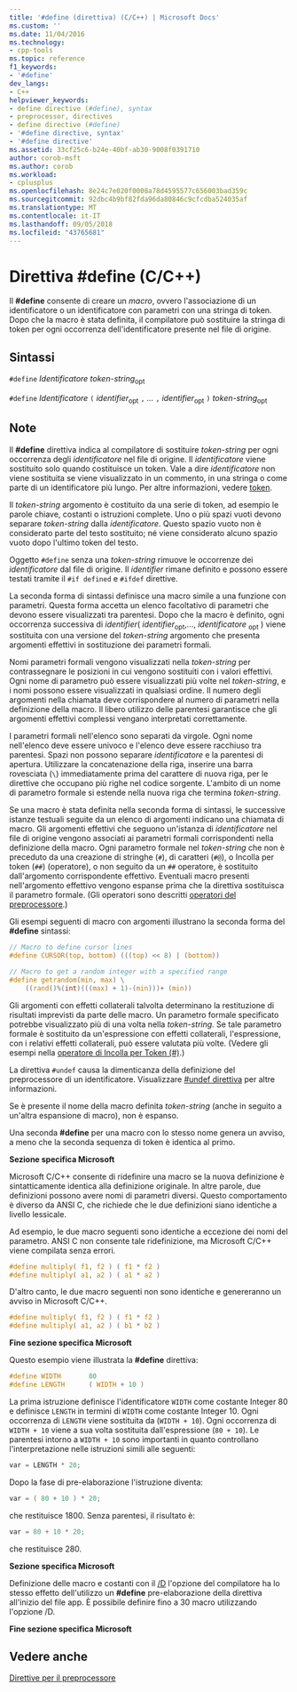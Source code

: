 ```yaml
---
title: '#define (direttiva) (C/C++) | Microsoft Docs'
ms.custom: ''
ms.date: 11/04/2016
ms.technology:
- cpp-tools
ms.topic: reference
f1_keywords:
- '#define'
dev_langs:
- C++
helpviewer_keywords:
- define directive (#define), syntax
- preprocessor, directives
- define directive (#define)
- '#define directive, syntax'
- '#define directive'
ms.assetid: 33cf25c6-b24e-40bf-ab30-9008f0391710
author: corob-msft
ms.author: corob
ms.workload:
- cplusplus
ms.openlocfilehash: 8e24c7e020f0008a78d4595577c656003bad359c
ms.sourcegitcommit: 92dbc4b9bf82fda96da80846c9cfcdba524035af
ms.translationtype: MT
ms.contentlocale: it-IT
ms.lasthandoff: 09/05/2018
ms.locfileid: "43765681"
---
```

# <a name="define-directive-cc"></a>Direttiva #define (C/C++)

Il **#define** consente di creare un *macro*, ovvero l'associazione di un identificatore o un identificatore con parametri con una stringa di token. Dopo che la macro è stata definita, il compilatore può sostituire la stringa di token per ogni occorrenza dell'identificatore presente nel file di origine.

## <a name="syntax"></a>Sintassi

`#define` *Identificatore* *token-string*<sub>opt</sub>

`#define` *Identificatore* `(` *identifier*<sub>opt</sub> `,` *...*  `,` *identifier*<sub>opt</sub> `)` *token-string*<sub>opt</sub>

## <a name="remarks"></a>Note

Il **#define** direttiva indica al compilatore di sostituire *token-string* per ogni occorrenza degli *identificatore* nel file di origine. Il *identificatore* viene sostituito solo quando costituisce un token. Vale a dire *identificatore* non viene sostituita se viene visualizzato in un commento, in una stringa o come parte di un identificatore più lungo. Per altre informazioni, vedere [token](../cpp/tokens-cpp.md).

Il *token-string* argomento è costituito da una serie di token, ad esempio le parole chiave, costanti o istruzioni complete. Uno o più spazi vuoti devono separare *token-string* dalla *identificatore*. Questo spazio vuoto non è considerato parte del testo sostituito; né viene considerato alcuno spazio vuoto dopo l'ultimo token del testo.

Oggetto `#define` senza una *token-string* rimuove le occorrenze dei *identificatore* dal file di origine. Il *identifier* rimane definito e possono essere testati tramite il `#if defined` e `#ifdef` direttive.

La seconda forma di sintassi definisce una macro simile a una funzione con parametri. Questa forma accetta un elenco facoltativo di parametri che devono essere visualizzati tra parentesi. Dopo che la macro è definito, ogni occorrenza successiva di *identifier*( *identifier*<sub>opt</sub>,..., *identificatore* <sub>opt</sub> ) viene sostituita con una versione del *token-string* argomento che presenta argomenti effettivi in sostituzione dei parametri formali.

Nomi parametri formali vengono visualizzati nella *token-string* per contrassegnare le posizioni in cui vengono sostituiti con i valori effettivi. Ogni nome di parametro può essere visualizzati più volte nel *token-string*, e i nomi possono essere visualizzati in qualsiasi ordine. Il numero degli argomenti nella chiamata deve corrispondere al numero di parametri nella definizione della macro. Il libero utilizzo delle parentesi garantisce che gli argomenti effettivi complessi vengano interpretati correttamente.

I parametri formali nell'elenco sono separati da virgole. Ogni nome nell'elenco deve essere univoco e l'elenco deve essere racchiuso tra parentesi. Spazi non possono separare *identificatore* e la parentesi di apertura. Utilizzare la concatenazione della riga, inserire una barra rovesciata (`\`) immediatamente prima del carattere di nuova riga, per le direttive che occupano più righe nel codice sorgente. L'ambito di un nome di parametro formale si estende nella nuova riga che termina *token-string*.

Se una macro è stata definita nella seconda forma di sintassi, le successive istanze testuali seguite da un elenco di argomenti indicano una chiamata di macro. Gli argomenti effettivi che seguono un'istanza di *identificatore* nel file di origine vengono associati ai parametri formali corrispondenti nella definizione della macro. Ogni parametro formale nel *token-string* che non è preceduto da una creazione di stringhe (`#`), di caratteri (`#@`), o Incolla per token (`##`) (operatore), o non seguito da un `##` operatore, è sostituito dall'argomento corrispondente effettivo. Eventuali macro presenti nell'argomento effettivo vengono espanse prima che la direttiva sostituisca il parametro formale. (Gli operatori sono descritti [operatori del preprocessore](../preprocessor/preprocessor-operators.md).)

Gli esempi seguenti di macro con argomenti illustrano la seconda forma del **#define** sintassi:

```C
// Macro to define cursor lines
#define CURSOR(top, bottom) (((top) << 8) | (bottom))

// Macro to get a random integer with a specified range
#define getrandom(min, max) \
    ((rand()%(int)(((max) + 1)-(min)))+ (min))
```

Gli argomenti con effetti collaterali talvolta determinano la restituzione di risultati imprevisti da parte delle macro. Un parametro formale specificato potrebbe visualizzato più di una volta nella *token-string*. Se tale parametro formale è sostituito da un'espressione con effetti collaterali, l'espressione, con i relativi effetti collaterali, può essere valutata più volte. (Vedere gli esempi nella [operatore di Incolla per Token (#)](../preprocessor/token-pasting-operator-hash-hash.md).)

La direttiva `#undef` causa la dimenticanza della definizione del preprocessore di un identificatore. Visualizzare [#undef direttiva](../preprocessor/hash-undef-directive-c-cpp.md) per altre informazioni.

Se è presente il nome della macro definita *token-string* (anche in seguito a un'altra espansione di macro), non è espanso.

Una seconda **#define** per una macro con lo stesso nome genera un avviso, a meno che la seconda sequenza di token è identica al primo.

**Sezione specifica Microsoft**

Microsoft C/C++ consente di ridefinire una macro se la nuova definizione è sintatticamente identica alla definizione originale. In altre parole, due definizioni possono avere nomi di parametri diversi. Questo comportamento è diverso da ANSI C, che richiede che le due definizioni siano identiche a livello lessicale.

Ad esempio, le due macro seguenti sono identiche a eccezione dei nomi del parametro. ANSI C non consente tale ridefinizione, ma Microsoft C/C++ viene compilata senza errori.

```C
#define multiply( f1, f2 ) ( f1 * f2 )
#define multiply( a1, a2 ) ( a1 * a2 )
```

D'altro canto, le due macro seguenti non sono identiche e genereranno un avviso in Microsoft C/C++.

```C
#define multiply( f1, f2 ) ( f1 * f2 )
#define multiply( a1, a2 ) ( b1 * b2 )
```

**Fine sezione specifica Microsoft**

Questo esempio viene illustrata la **#define** direttiva:

```C
#define WIDTH       80
#define LENGTH      ( WIDTH + 10 )
```

La prima istruzione definisce l'identificatore `WIDTH` come costante Integer 80 e definisce `LENGTH` in termini di `WIDTH` come costante Integer 10. Ogni occorrenza di `LENGTH` viene sostituita da (`WIDTH + 10`). Ogni occorrenza di `WIDTH + 10` viene a sua volta sostituita dall'espressione (`80 + 10`). Le parentesi intorno a `WIDTH + 10` sono importanti in quanto controllano l'interpretazione nelle istruzioni simili alle seguenti:

```C
var = LENGTH * 20;
```

Dopo la fase di pre-elaborazione l'istruzione diventa:

```C
var = ( 80 + 10 ) * 20;
```

che restituisce 1800. Senza parentesi, il risultato è:

```C
var = 80 + 10 * 20;
```

che restituisce 280.

**Sezione specifica Microsoft**

Definizione delle macro e costanti con il [/D](../build/reference/d-preprocessor-definitions.md) l'opzione del compilatore ha lo stesso effetto dell'utilizzo un **#define** pre-elaborazione della direttiva all'inizio del file app. È possibile definire fino a 30 macro utilizzando l'opzione /D.

**Fine sezione specifica Microsoft**

## <a name="see-also"></a>Vedere anche

[Direttive per il preprocessore](../preprocessor/preprocessor-directives.md)
